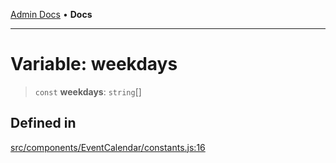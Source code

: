 [Admin Docs](/) • **Docs**

***

# Variable: weekdays

> `const` **weekdays**: `string`[]

## Defined in

[src/components/EventCalendar/constants.js:16](https://github.com/PalisadoesFoundation/talawa-admin/blob/main/src/components/EventCalendar/constants.js#L16)
